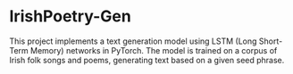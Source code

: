 # IrishPoetry-Gen
This project implements a text generation model using LSTM (Long Short-Term Memory) networks in PyTorch. The model is trained on a corpus of Irish folk songs and poems, generating text based on a given seed phrase.
